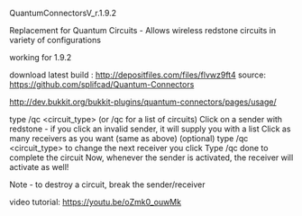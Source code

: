 QuantumConnectorsV_r.1.9.2

Replacement for Quantum Circuits - Allows wireless redstone circuits in variety of configurations


working for 1.9.2

download latest build : http://depositfiles.com/files/flvwz9ft4
source: https://github.com/splifcad/Quantum-Connectors


http://dev.bukkit.org/bukkit-plugins/quantum-connectors/pages/usage/

type /qc <circuit_type> (or /qc for a list of circuits)
Click on a sender with redstone - if you click an invalid sender, it will supply you with a list
Click as many receivers as you want (same as above)
(optional) type /qc <circuit_type> to change the next receiver you click
Type /qc done to complete the circuit
Now, whenever the sender is activated, the receiver will activate as well! 

Note - to destroy a circuit, break the sender/receiver

video tutorial: https://youtu.be/oZmk0_ouwMk
